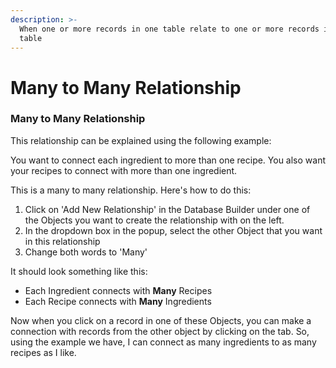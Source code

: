 ```yaml
---
description: >-
  When one or more records in one table relate to one or more records in another
  table
---
```


# Many to Many Relationship

### Many to Many Relationship

This relationship can be explained using the following example:

You want to connect each ingredient to more than one recipe. You also want your recipes to connect with more than one ingredient. 

This is a many to many relationship. Here's how to do this:

1. Click on 'Add New Relationship' in the Database Builder under one of the Objects you want to create the relationship with on the left. 
2. In the dropdown box in the popup, select the other Object that you want in this relationship
3. Change both words to 'Many'

It should look something like this:

* Each Ingredient connects with **Many** Recipes
* Each Recipe connects with **Many** Ingredients

Now when you click on a record in one of these Objects, you can make a connection with records from the other object by clicking on the tab. So, using the example we have, I can connect as many ingredients to as many recipes as I like. 

